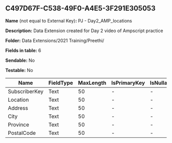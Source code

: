 ## C497D67F-C538-49F0-A4E5-3F291E305053

**Name** (not equal to External Key)**:** PJ - Day2_AMP_locations

**Description:** Data Extension created for Day 2 video of Ampscript practice

**Folder:** Data Extensions/2021 Training/Preethi/

**Fields in table:** 6

**Sendable:** No

**Testable:** No

| Name | FieldType | MaxLength | IsPrimaryKey | IsNullable | DefaultValue |
| --- | --- | --- | --- | --- | --- |
| SubscriberKey | Text | 50 | - | - |  |
| Location | Text | 50 | - | - |  |
| Address | Text | 50 | - | - |  |
| City | Text | 50 | - | - |  |
| Province | Text | 50 | - | - |  |
| PostalCode | Text | 50 | - | - |  |
